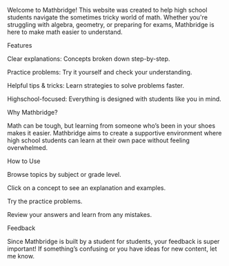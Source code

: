 Welcome to Mathbridge! This website was created to help high school students navigate the sometimes tricky world of math. Whether you're struggling with algebra, geometry, or preparing for exams, Mathbridge is here to make math easier to understand.

Features

Clear explanations: Concepts broken down step-by-step.

Practice problems: Try it yourself and check your understanding.

Helpful tips & tricks: Learn strategies to solve problems faster.

Highschool-focused: Everything is designed with students like you in mind.

Why Mathbridge?

Math can be tough, but learning from someone who’s been in your shoes makes it easier. Mathbridge aims to create a supportive environment where high school students can learn at their own pace without feeling overwhelmed.

How to Use

Browse topics by subject or grade level.

Click on a concept to see an explanation and examples.

Try the practice problems.

Review your answers and learn from any mistakes.

Feedback

Since Mathbridge is built by a student for students, your feedback is super important! If something’s confusing or you have ideas for new content, let me know.
